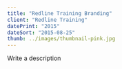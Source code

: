 ```yaml
---
title: "Redline Training Branding"
client: "Redline Training"
datePrint: "2015"
dateSort: "2015-08-25"
thumb: ../images/thumbnail-pink.jpg
---
```


Write a description
